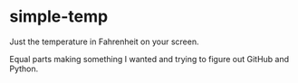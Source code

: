 # simple-temp
Just the temperature in Fahrenheit on your screen.

Equal parts making something I wanted and trying to figure out GitHub and Python.
